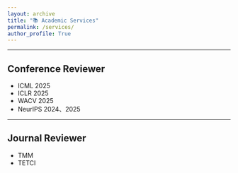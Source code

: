 ```yaml
---
layout: archive
title: "📚 Academic Services"
permalink: /services/
author_profile: True
---
```

<hr>

## Conference Reviewer
<ul>
    <li>ICML 2025</li>
    <li>ICLR 2025</li>
    <li>WACV 2025</li>
    <li>NeurIPS 2024、2025</li>
</ul>

---

## Journal Reviewer
<ul>
    <li>TMM</li>
    <li>TETCI</li>
</ul>
